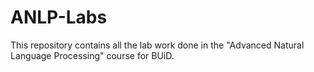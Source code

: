 # ANLP-Labs

This repository contains all the lab work done in the "Advanced Natural Language Processing" course for BUiD. 

